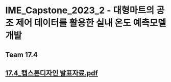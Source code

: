 # IME_Capstone_2023_2 - 대형마트의 공조 제어 데이터를 활용한 실내 온도 예측모델 개발
## Team 17.4
[17.4_캡스톤디자인 발표자료.pdf](https://github.com/MinkyuRamen/IME_Capstone_2023_2/files/13724575/17.4_.pdf)
--------
